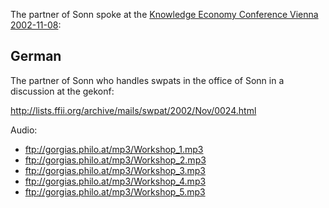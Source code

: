 The partner of Sonn spoke at the [ Knowledge Economy Conference Vienna
2002-11-08](Swpwien02BEn "wikilink"):

## German

The partner of Sonn who handles swpats in the office of Sonn in a
discussion at the gekonf:

<http://lists.ffii.org/archive/mails/swpat/2002/Nov/0024.html>

Audio:

-   <ftp://gorgias.philo.at/mp3/Workshop_1.mp3>
-   <ftp://gorgias.philo.at/mp3/Workshop_2.mp3>
-   <ftp://gorgias.philo.at/mp3/Workshop_3.mp3>
-   <ftp://gorgias.philo.at/mp3/Workshop_4.mp3>
-   <ftp://gorgias.philo.at/mp3/Workshop_5.mp3>
